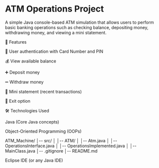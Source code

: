# ATM Operations Project

A simple Java console-based ATM simulation that allows users to perform basic banking operations such as checking balance, depositing money, withdrawing money, and viewing a mini statement.

🚀 Features

🔐 User authentication with Card Number and PIN

💰 View available balance

➕ Deposit money

➖ Withdraw money

🧾 Mini statement (recent transactions)

🚪 Exit option

🛠️ Technologies Used

Java (Core Java concepts)

Object-Oriented Programming (OOPs)


ATM_Machine/
│-- src/
│   │-- ATM/
│       │-- Atm.java
│       │-- OperationsInterface.java
│       │-- OperationsImplemented.java
│       │-- MainClass.java
│-- .gitignore
│-- README.md


Eclipse IDE (or any Java IDE)
